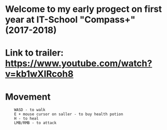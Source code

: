 # Welcome to my early progect on first year at IT-School "Compass+" (2017-2018)

# Link to trailer: https://www.youtube.com/watch?v=kb1wXIRcoh8

# Movement
        WASD - to walk
        E + mouse cursor on saller - to buy health potion
        H - to heal
        LMB/RMB - to attack
